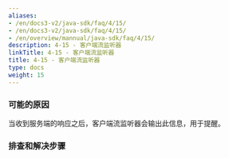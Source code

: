 ```yaml
---
aliases:
- /en/docs3-v2/java-sdk/faq/4/15/
- /en/docs3-v2/java-sdk/faq/4/15/
- /en/overview/mannual/java-sdk/faq/4/15/
description: 4-15 - 客户端流监听器
linkTitle: 4-15 - 客户端流监听器
title: 4-15 - 客户端流监听器
type: docs
weight: 15
---
```







### 可能的原因

当收到服务端的响应之后，客户端流监听器会输出此信息，用于提醒。

### 排查和解决步骤
